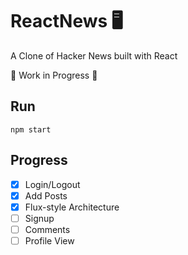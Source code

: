 # ReactNews 🖥

A Clone of Hacker News built with React

🚧 Work in Progress 🚧

## Run

`npm start`

## Progress

- [x] Login/Logout
- [x] Add Posts
- [x] Flux-style Architecture
- [ ] Signup
- [ ] Comments
- [ ] Profile View
